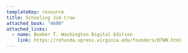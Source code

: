 ```yaml
---
templateKey: resource
title: Schooling Jim Crow
attached_book: "4600"
attached_links:
  - name: Booker T. Washington Digital Edition
    link: https://rotunda.upress.virginia.edu/founders/BTWN.html
---
```

